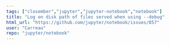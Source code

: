 ```yaml
---
tags: ["closember","jupyter","jupyter-notebook","notebook"]
title: "Log on disk path of files served when using --debug"
html_url: "https://github.com/jupyter/notebook/issues/857"
user: "Carreau"
repo: "jupyter/notebook"
---
```


